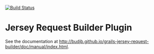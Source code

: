 [![Build Status](https://travis-ci.org/budjb/grails-jersey-request-builder.svg)](https://travis-ci.org/budjb/grails-jersey-request-builder)

Jersey Request Builder Plugin
=============================
See the documentation at http://budjb.github.io/grails-jersey-request-builder/doc/manual/index.html.
